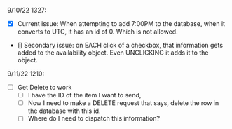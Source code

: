 <!-- If a checkbox is checked, do something.

need the await ('begin') for sure.
Don't need the query?
do need the 
await Promise.all(pizzas.map) stuff.
do need the await client.query('COMMIT') stuff.
catch (error)
and the finally. -->


9/10/22 1327:
- [x] Current issue: When attempting to add 7:00PM to the database, when it converts to UTC, it has an id of 0. Which is not allowed.
- [] Secondary issue: on EACH click of a checkbox, that information gets added to the availability object. Even UNCLICKING it adds it to the object.


9/11/22 1210:
- [ ] Get Delete to work
    - [ ] I have the ID of the item I want to send,
    - [ ] Now I need to make a DELETE request that says, delete the row in the database with this id.
    - [ ] Where do I need to dispatch this information?